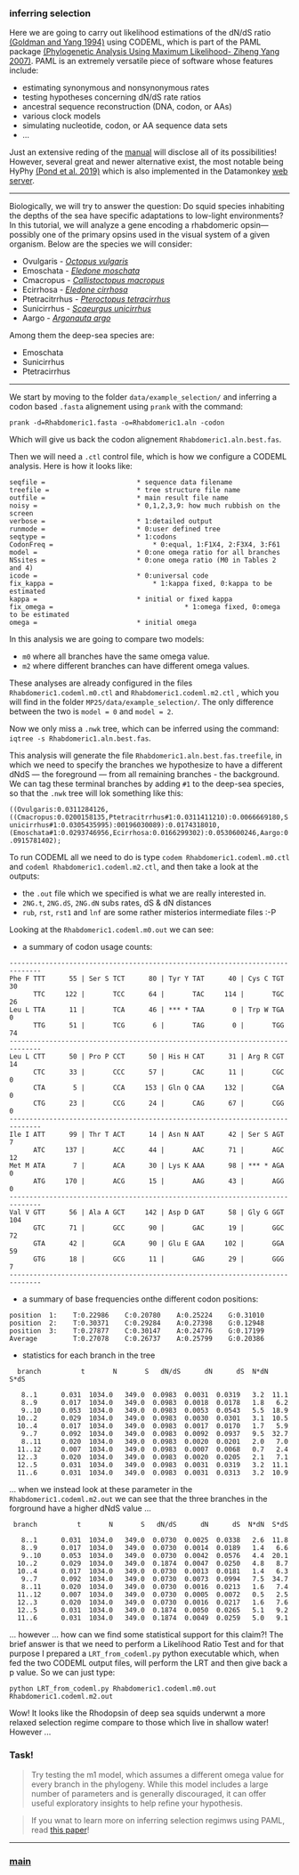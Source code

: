 ### inferring selection

Here we are going to carry out likelihood estimations of the dN/dS ratio [(Goldman and Yang 1994)](https://doi.org/10.1093/oxfordjournals.molbev.a040153) using CODEML, which is part of the PAML package [(Phylogenetic Analysis Using Maximum Likelihood- Ziheng Yang 2007)](https://academic.oup.com/mbe/article/24/8/1586/1103731). PAML is an extremely versatile piece of software whose features include:

- estimating synonymous and nonsynonymous rates
- testing hypotheses concerning dN/dS rate ratios
- ancestral sequence reconstruction (DNA, codon, or AAs)
- various clock models
- simulating nucleotide, codon, or AA sequence data sets
- ...

Just an extensive reding of the [manual](http://abacus.gene.ucl.ac.uk/software/pamlDOC.pdf) will disclose all
of its possibilities! However, several great and newer alternative exist, the most notable being HyPhy [(Pond et al. 2019)](https://doi.org/10.1093/molbev/msz197) which is also implemented in the Datamonkey [web server](https://www.datamonkey.org/). 

---

Biologically, we will try to answer the question: Do squid species inhabiting the depths of the sea have specific adaptations to low-light environments? In this tutorial, we will analyze a gene encoding a rhabdomeric opsin—possibly one of the primary opsins used in the visual system of a given organism. Below are the species we will consider:

- Ovulgaris - [_Octopus vulgaris_](https://upload.wikimedia.org/wikipedia/commons/thumb/e/ed/Polpo_nella_Riserva_naturale_statale_Torre_Guaceto_-_DSC_0788M.jpg/1200px-Polpo_nella_Riserva_naturale_statale_Torre_Guaceto_-_DSC_0788M.jpg)
- Emoschata - [_Eledone moschata_](https://www.monaconatureencyclopedia.com/wp-content/uploads/2008/08/3-Eledone-moschata.jpg)
- Cmacropus - [_Callistoctopus macropus_](https://upload.wikimedia.org/wikipedia/commons/8/82/Callistoctopus_macropus_en_col%C3%A8re_%28photo_de_nuit%29.jpg)
- Ecirrhosa - [_Eledone cirrhosa_](https://upload.wikimedia.org/wikipedia/commons/0/00/Eledone_cirrhosa_Merculiano.jpg) 
- Ptetracitrrhus - [_Pteroctopus tetracirrhus_](https://litoraldegranada.ugr.es/wp-content/uploads/2019/01/PTPORT-960x412.jpg)
- Sunicirrhus - [_Scaeurgus unicirrhus_](https://upload.wikimedia.org/wikipedia/commons/3/33/Scaeurgus_unicirrhus.jpg)
- Aargo - [_Argonauta argo_](https://upload.wikimedia.org/wikipedia/commons/a/a1/Argonauta_argo_Merculiano.jpg)

Among them the deep-sea species are:
- Emoschata
- Sunicirrhus
- Ptetracirrhus

---

We start by moving to the folder ```data/example_selection/``` and inferring a codon based ```.fasta``` alignement using ```prank``` with the command:

```prank -d=Rhabdomeric1.fasta -o=Rhabdomeric1.aln -codon```

Which will give us back the codon alignement ```Rhabdomeric1.aln.best.fas```.

Then we will need a ```.ctl``` control file, which is how we configure a CODEML analysis. Here is how it looks like:

```
seqfile = 						* sequence data filename
treefile = 						* tree structure file name
outfile = 						* main result file name
noisy = 						* 0,1,2,3,9: how much rubbish on the screen
verbose = 						* 1:detailed output
runmode = 						* 0:user defined tree
seqtype = 						* 1:codons
CodonFreq =       					* 0:equal, 1:F1X4, 2:F3X4, 3:F61
model = 						* 0:one omega ratio for all branches
NSsites = 						* 0:one omega ratio (M0 in Tables 2 and 4)
icode = 						* 0:universal code
fix_kappa =       					* 1:kappa fixed, 0:kappa to be estimated
kappa = 						* initial or fixed kappa
fix_omega = 	            				* 1:omega fixed, 0:omega to be estimated
omega =  						* initial omega
 ```

In this analysis we are going to compare two models:

- ```m0``` where all branches have the same omega value.
- ```m2``` where different branches can have different omega values.

These analyses are already configured in the files  ```Rhabdomeric1.codeml.m0.ctl``` and  ```Rhabdomeric1.codeml.m2.ctl``` , which you will find in the folder ```MP25/data/example_selection/```. The only difference between the two is ```model = 0``` and ```model = 2```. 

Now we only miss a ```.nwk``` tree, which can be inferred using the command: ```iqtree -s Rhabdomeric1.aln.best.fas```.

This analysis will generate the file ```Rhabdomeric1.aln.best.fas.treefile```, in which we need to specify the branches we hypothesize to have a different dNdS — the foreground — from all remaining branches - the background. We can tag these terminal branches by adding ```#1``` to the deep-sea species, so that the ```.nwk``` tree will lok something like this:

```((Ovulgaris:0.0311284126,((Cmacropus:0.0200158135,Ptetracitrrhus#1:0.0311411210):0.0066669180,Sunicirrhus#1:0.0305435995):00196030089):0.0174318010,(Emoschata#1:0.0293746956,Ecirrhosa:0.0166299302):0.0530600246,Aargo:0.0915781402);```

To run CODEML all we need to do is type ```codem Rhabdomeric1.codeml.m0.ctl``` and ```codeml Rhabdomeric1.codeml.m2.ctl```, and then take a look at the outputs:

* the ```.out``` file which we specified is what we are really interested in.
* ```2NG.t```, ```2NG.dS```, ```2NG.dN``` subs rates, dS & dN distances
* ```rub```, ```rst```, ```rst1``` and ```lnf``` are some rather misterios intermediate files :-P

Looking at the ```Rhabdomeric1.codeml.m0.out``` we can see:

- a summary of codon usage counts:

```
------------------------------------------------------------------------------
Phe F TTT      55 | Ser S TCT      80 | Tyr Y TAT      40 | Cys C TGT      30
      TTC     122 |       TCC      64 |       TAC     114 |       TGC      26
Leu L TTA      11 |       TCA      46 | *** * TAA       0 | Trp W TGA       0
      TTG      51 |       TCG       6 |       TAG       0 |       TGG      74
------------------------------------------------------------------------------
Leu L CTT      50 | Pro P CCT      50 | His H CAT      31 | Arg R CGT      14
      CTC      33 |       CCC      57 |       CAC      11 |       CGC       0
      CTA       5 |       CCA     153 | Gln Q CAA     132 |       CGA       0
      CTG      23 |       CCG      24 |       CAG      67 |       CGG       0
------------------------------------------------------------------------------
Ile I ATT      99 | Thr T ACT      14 | Asn N AAT      42 | Ser S AGT       7
      ATC     137 |       ACC      44 |       AAC      71 |       AGC      12
Met M ATA       7 |       ACA      30 | Lys K AAA      98 | *** * AGA       0
      ATG     170 |       ACG      15 |       AAG      43 |       AGG       0
------------------------------------------------------------------------------
Val V GTT      56 | Ala A GCT     142 | Asp D GAT      58 | Gly G GGT     104
      GTC      71 |       GCC      90 |       GAC      19 |       GGC      72
      GTA      42 |       GCA      90 | Glu E GAA     102 |       GGA      59
      GTG      18 |       GCG      11 |       GAG      29 |       GGG       7
------------------------------------------------------------------------------
```

- a summary of base frequencies onthe different codon positions:

```
position  1:    T:0.22986    C:0.20780    A:0.25224    G:0.31010
position  2:    T:0.30371    C:0.29284    A:0.27398    G:0.12948
position  3:    T:0.27877    C:0.30147    A:0.24776    G:0.17199
Average         T:0.27078    C:0.26737    A:0.25799    G:0.20386
```
- statistics for each branch in the tree

```
  branch          t       N       S   dN/dS      dN      dS  N*dN  S*dS

   8..1      0.031  1034.0   349.0  0.0983  0.0031  0.0319   3.2  11.1
   8..9      0.017  1034.0   349.0  0.0983  0.0018  0.0178   1.8   6.2
   9..10     0.053  1034.0   349.0  0.0983  0.0053  0.0543   5.5  18.9
  10..2      0.029  1034.0   349.0  0.0983  0.0030  0.0301   3.1  10.5
  10..4      0.017  1034.0   349.0  0.0983  0.0017  0.0170   1.7   5.9
   9..7      0.092  1034.0   349.0  0.0983  0.0092  0.0937   9.5  32.7
   8..11     0.020  1034.0   349.0  0.0983  0.0020  0.0201   2.0   7.0
  11..12     0.007  1034.0   349.0  0.0983  0.0007  0.0068   0.7   2.4
  12..3      0.020  1034.0   349.0  0.0983  0.0020  0.0205   2.1   7.1
  12..5      0.031  1034.0   349.0  0.0983  0.0031  0.0319   3.2  11.1
  11..6      0.031  1034.0   349.0  0.0983  0.0031  0.0313   3.2  10.9
```

... when we instead look at these parameter in the ```Rhabdomeric1.codeml.m2.out``` we can see that the three branches in the forground have a higher dNdS value ... 

```
 branch          t       N       S   dN/dS      dN      dS  N*dN  S*dS

   8..1      0.031  1034.0   349.0  0.0730  0.0025  0.0338   2.6  11.8
   8..9      0.017  1034.0   349.0  0.0730  0.0014  0.0189   1.4   6.6
   9..10     0.053  1034.0   349.0  0.0730  0.0042  0.0576   4.4  20.1
  10..2      0.029  1034.0   349.0  0.1874  0.0047  0.0250   4.8   8.7
  10..4      0.017  1034.0   349.0  0.0730  0.0013  0.0181   1.4   6.3
   9..7      0.092  1034.0   349.0  0.0730  0.0073  0.0994   7.5  34.7
   8..11     0.020  1034.0   349.0  0.0730  0.0016  0.0213   1.6   7.4
  11..12     0.007  1034.0   349.0  0.0730  0.0005  0.0072   0.5   2.5
  12..3      0.020  1034.0   349.0  0.0730  0.0016  0.0217   1.6   7.6
  12..5      0.031  1034.0   349.0  0.1874  0.0050  0.0265   5.1   9.2
  11..6      0.031  1034.0   349.0  0.1874  0.0049  0.0259   5.0   9.1
```

... however ... how can we find some statistical support for this claim?! The brief answer is that we need to perform a Likelihood Ratio Test and for that purpose I prepared a ```LRT_from_codeml.py``` python executable which, when fed the two CODEML output files, will perform the LRT and then give back a p value. So we can just type: 

```python LRT_from_codeml.py Rhabdomeric1.codeml.m0.out Rhabdomeric1.codeml.m2.out```

Wow! It looks like the Rhodopsin of deep sea squids underwnt a more relaxed selection regime compare to those which live in shallow water! However ...

### Task!

 > Try testing the m1 model, which assumes a different omega value for every branch in the phylogeny. While this model includes a large number of parameters and is generally discouraged, it can offer useful exploratory insights to help refine your hypothesis.

 > If you wnat to learn more on inferring selection regimws using PAML, read [this paper](https://academic.oup.com/mbe/article/40/4/msad041/7140562)!

---

### [main](https://github.com/for-giobbe/MP25/tree/main)